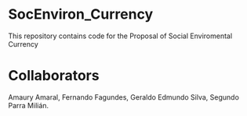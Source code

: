 # SocEnviron_Currency
This repository contains code for the Proposal of Social Enviromental Currency

# Collaborators
Amaury Amaral,
Fernando Fagundes,
Geraldo Edmundo Silva,
Segundo Parra Milián.
